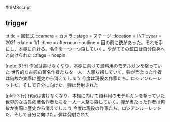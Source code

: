 #!SMSscript

## trigger

::title = 回転式
::camera = カメラ
::stage = ステージ
::location = INT
::year = 2021
::date = 1/1
::time = afternoon
::outline = 目の前に銃があった。それを手にし、本棚に向ける。名作を一つ一つ殺していく。やがてその銃口は自分自身へと向けられた
::flags = nospin

[note:３行]
作家は書けなくなり、本棚に向けて資料用のモデルガンを撃っていた
世界的な古典の著名作者たちを一人一人撃ち殺していく。弾が当たった作者は何故か実際に歴史から消えてしまう
今度は現役の作家たち。ロシアンルーレットだ。そして自分に向けた。弾は発射された

[plot:３行]
作家は書けなくなり、本棚に向けて資料用のモデルガンを撃っていた
世界的な古典の著名作者たちを一人一人撃ち殺していく。弾が当たった作者は何故か実際に歴史から消えてしまう
今度は現役の作家たち。ロシアンルーレットだ。そして自分に向けた。弾は発射された
